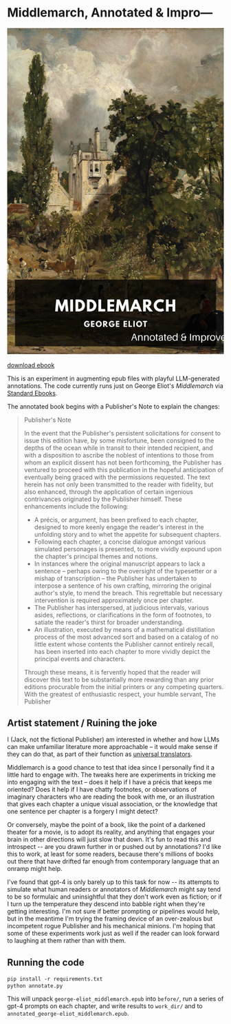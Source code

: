 # Middlemarch, Annotated & Impro—

![Middlemarch cover with "Annotated and Improved" cut off on the right side](cover.jpg)

[download ebook](annotated_george-eliot_middlemarch.epub)

This is an experiment in augmenting epub files with playful LLM-generated annotations.
The code currently runs just on George Eliot's _Middlemarch_ via [Standard Ebooks](https://standardebooks.org/ebooks/george-eliot/middlemarch).

The annotated book begins with a Publisher's Note to explain the changes:

> Publisher's Note
> 
> In the event that the Publisher's persistent solicitations for consent to issue this edition have, by some misfortune, been consigned to the depths of the ocean while in transit to their intended recipient, and with a disposition to ascribe the noblest of intentions to those from whom an explicit dissent has not been forthcoming, the Publisher has ventured to proceed with this publication in the hopeful anticipation of eventually being graced with the permissions requested.
> The text herein has not only been transmitted to the reader with fidelity, but also enhanced, through the application of certain ingenious contrivances originated by the Publisher himself. These enhancements include the following:
> 
> * A précis, or argument, has been prefixed to each chapter, designed to more keenly engage the reader's interest in the unfolding story and to whet the appetite for subsequent chapters.
> * Following each chapter, a concise dialogue amongst various simulated personages is presented, to more vividly expound upon the chapter's principal themes and notions.
> * In instances where the original manuscript appears to lack a sentence – perhaps owing to the oversight of the typesetter or a mishap of transcription – the Publisher has undertaken to interpose a sentence of his own crafting, mirroring the original author's style, to mend the breach. This regrettable but necessary intervention is required approximately once per chapter.
> * The Publisher has interspersed, at judicious intervals, various asides, reflections, or clarifications in the form of footnotes, to satiate the reader's thirst for broader understanding.
> * An illustration, executed by means of a mathematical distillation process of the most advanced sort and based on a catalog of no little extent whose contents the Publisher cannot entirely recall, has been inserted into each chapter to more vividly depict the principal events and characters.
> 			
> Through these means, it is fervently hoped that the reader will discover this text to be substantially more rewarding than any prior editions procurable from the initial printers or any competing quarters.
> With the greatest of enthusiastic respect, your humble servant,
> The Publisher

## Artist statement / Ruining the joke

I (Jack, not the fictional Publisher) am interested in whether and how LLMs can make unfamiliar literature more approachable –
it would make sense if they can do that, as part of their function as [universal translators](https://lil.law.harvard.edu/blog/2023/11/29/llms-are-universal-translators/).

Middlemarch is a good chance to test that idea since I personally find it a little hard to engage with. The tweaks
here are experiments in tricking me into engaging with the text – does
it help if I have a précis that keeps me oriented? Does it help if I have chatty footnotes, or observations of imaginary
characters who are reading the book with me, or an illustration that gives each chapter a unique visual association, or
the knowledge that one sentence per chapter is a forgery I might detect?

Or conversely, maybe the point of a book, like the point of a darkened theater for a movie, is to adopt its reality,
and anything that engages your brain in other directions will just slow that down. It's fun to read this and 
introspect -- are you drawn further in or pushed out by annotations? I'd like this to work, at least for some readers,
because there's millions of books out there that have drifted far enough from contemporary language that an onramp might help.

I've found that gpt-4 is only barely up to this task for now -- its attempts to simulate what human readers or annotators
of *Middlemarch* might say tend to be so formulaic and uninsightful
that they don't work even as fiction; or if I turn up the temperature they descend into babble right when they're
getting interesting. I'm not sure if better prompting or pipelines would help, but in the meantime I'm trying the
framing device of an over-zealous but incompetent rogue Publisher and his mechanical minions. I'm hoping that
some of these experiments work just as well if the reader can look forward to laughing at them rather than with them.

## Running the code

    pip install -r requirements.txt
    python annotate.py

This will unpack `george-eliot_middlemarch.epub` into `before/`, run a series of gpt-4 prompts on each chapter, and write
results to `work_dir/` and to `annotated_george-eliot_middlemarch.epub`.